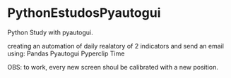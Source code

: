 # PythonEstudosPyautogui

Python Study with pyautogui.

creating an automation of daily realatory of 2 indicators and send an email
using:
  Pandas
  Pyautogui
  Pyperclip
  Time
  
  OBS: to work, every new screen shoul be calibrated with a new position.
  
